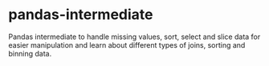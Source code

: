 # pandas-intermediate
Pandas intermediate to handle missing values, sort, select and slice data for easier manipulation and learn about different types of joins, sorting and binning data.
